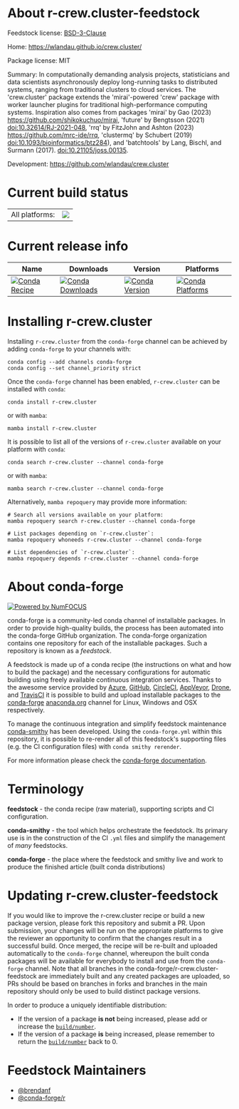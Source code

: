 About r-crew.cluster-feedstock
==============================

Feedstock license: [BSD-3-Clause](https://github.com/conda-forge/r-crew.cluster-feedstock/blob/main/LICENSE.txt)

Home: https://wlandau.github.io/crew.cluster/

Package license: MIT

Summary: In computationally demanding analysis projects, statisticians and data scientists asynchronously deploy long-running tasks to distributed systems, ranging from traditional clusters to cloud services. The 'crew.cluster' package extends the 'mirai'-powered 'crew' package with worker launcher plugins for traditional high-performance computing systems. Inspiration also comes from packages 'mirai' by Gao (2023) <https://github.com/shikokuchuo/mirai>, 'future' by Bengtsson (2021) <doi:10.32614/RJ-2021-048>, 'rrq' by FitzJohn and Ashton (2023) <https://github.com/mrc-ide/rrq>, 'clustermq' by Schubert (2019) <doi:10.1093/bioinformatics/btz284>), and 'batchtools' by Lang, Bischl, and Surmann (2017). <doi:10.21105/joss.00135>.

Development: https://github.com/wlandau/crew.cluster

Current build status
====================


<table><tr><td>All platforms:</td>
    <td>
      <a href="https://dev.azure.com/conda-forge/feedstock-builds/_build/latest?definitionId=21693&branchName=main">
        <img src="https://dev.azure.com/conda-forge/feedstock-builds/_apis/build/status/r-crew.cluster-feedstock?branchName=main">
      </a>
    </td>
  </tr>
</table>

Current release info
====================

| Name | Downloads | Version | Platforms |
| --- | --- | --- | --- |
| [![Conda Recipe](https://img.shields.io/badge/recipe-r--crew.cluster-green.svg)](https://anaconda.org/conda-forge/r-crew.cluster) | [![Conda Downloads](https://img.shields.io/conda/dn/conda-forge/r-crew.cluster.svg)](https://anaconda.org/conda-forge/r-crew.cluster) | [![Conda Version](https://img.shields.io/conda/vn/conda-forge/r-crew.cluster.svg)](https://anaconda.org/conda-forge/r-crew.cluster) | [![Conda Platforms](https://img.shields.io/conda/pn/conda-forge/r-crew.cluster.svg)](https://anaconda.org/conda-forge/r-crew.cluster) |

Installing r-crew.cluster
=========================

Installing `r-crew.cluster` from the `conda-forge` channel can be achieved by adding `conda-forge` to your channels with:

```
conda config --add channels conda-forge
conda config --set channel_priority strict
```

Once the `conda-forge` channel has been enabled, `r-crew.cluster` can be installed with `conda`:

```
conda install r-crew.cluster
```

or with `mamba`:

```
mamba install r-crew.cluster
```

It is possible to list all of the versions of `r-crew.cluster` available on your platform with `conda`:

```
conda search r-crew.cluster --channel conda-forge
```

or with `mamba`:

```
mamba search r-crew.cluster --channel conda-forge
```

Alternatively, `mamba repoquery` may provide more information:

```
# Search all versions available on your platform:
mamba repoquery search r-crew.cluster --channel conda-forge

# List packages depending on `r-crew.cluster`:
mamba repoquery whoneeds r-crew.cluster --channel conda-forge

# List dependencies of `r-crew.cluster`:
mamba repoquery depends r-crew.cluster --channel conda-forge
```


About conda-forge
=================

[![Powered by
NumFOCUS](https://img.shields.io/badge/powered%20by-NumFOCUS-orange.svg?style=flat&colorA=E1523D&colorB=007D8A)](https://numfocus.org)

conda-forge is a community-led conda channel of installable packages.
In order to provide high-quality builds, the process has been automated into the
conda-forge GitHub organization. The conda-forge organization contains one repository
for each of the installable packages. Such a repository is known as a *feedstock*.

A feedstock is made up of a conda recipe (the instructions on what and how to build
the package) and the necessary configurations for automatic building using freely
available continuous integration services. Thanks to the awesome service provided by
[Azure](https://azure.microsoft.com/en-us/services/devops/), [GitHub](https://github.com/),
[CircleCI](https://circleci.com/), [AppVeyor](https://www.appveyor.com/),
[Drone](https://cloud.drone.io/welcome), and [TravisCI](https://travis-ci.com/)
it is possible to build and upload installable packages to the
[conda-forge](https://anaconda.org/conda-forge) [anaconda.org](https://anaconda.org/)
channel for Linux, Windows and OSX respectively.

To manage the continuous integration and simplify feedstock maintenance
[conda-smithy](https://github.com/conda-forge/conda-smithy) has been developed.
Using the ``conda-forge.yml`` within this repository, it is possible to re-render all of
this feedstock's supporting files (e.g. the CI configuration files) with ``conda smithy rerender``.

For more information please check the [conda-forge documentation](https://conda-forge.org/docs/).

Terminology
===========

**feedstock** - the conda recipe (raw material), supporting scripts and CI configuration.

**conda-smithy** - the tool which helps orchestrate the feedstock.
                   Its primary use is in the construction of the CI ``.yml`` files
                   and simplify the management of *many* feedstocks.

**conda-forge** - the place where the feedstock and smithy live and work to
                  produce the finished article (built conda distributions)


Updating r-crew.cluster-feedstock
=================================

If you would like to improve the r-crew.cluster recipe or build a new
package version, please fork this repository and submit a PR. Upon submission,
your changes will be run on the appropriate platforms to give the reviewer an
opportunity to confirm that the changes result in a successful build. Once
merged, the recipe will be re-built and uploaded automatically to the
`conda-forge` channel, whereupon the built conda packages will be available for
everybody to install and use from the `conda-forge` channel.
Note that all branches in the conda-forge/r-crew.cluster-feedstock are
immediately built and any created packages are uploaded, so PRs should be based
on branches in forks and branches in the main repository should only be used to
build distinct package versions.

In order to produce a uniquely identifiable distribution:
 * If the version of a package **is not** being increased, please add or increase
   the [``build/number``](https://docs.conda.io/projects/conda-build/en/latest/resources/define-metadata.html#build-number-and-string).
 * If the version of a package **is** being increased, please remember to return
   the [``build/number``](https://docs.conda.io/projects/conda-build/en/latest/resources/define-metadata.html#build-number-and-string)
   back to 0.

Feedstock Maintainers
=====================

* [@brendanf](https://github.com/brendanf/)
* [@conda-forge/r](https://github.com/conda-forge/r/)

